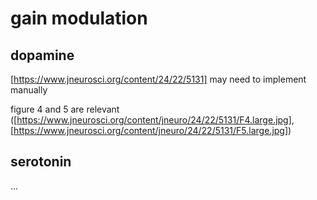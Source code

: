 # gain modulation

## dopamine

[https://www.jneurosci.org/content/24/22/5131]
may need to implement manually

figure 4 and 5 are relevant
([https://www.jneurosci.org/content/jneuro/24/22/5131/F4.large.jpg], [https://www.jneurosci.org/content/jneuro/24/22/5131/F5.large.jpg])

## serotonin

...
